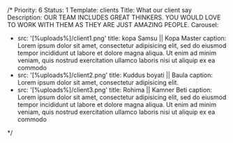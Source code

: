 /*
Priority: 6
Status: 1
Template: clients
Title: What our client say
Description: OUR TEAM INCLUDES GREAT THINKERS. YOU WOULD LOVE TO WORK WITH THEM AS THEY ARE JUST AMAZING PEOPLE.
Carousel:
- src: '[%uploads%]/client1.png'
  title: kopa Samsu || Kopa Master
  caption: Lorem ipsum dolor sit amet, consectetur adipisicing elit, sed do eiusmod tempor incididunt ut labore et dolore magna aliqua. Ut enim ad minim veniam, quis nostrud exercitation ullamco laboris nisi ut aliquip ex ea commodo
- src: '[%uploads%]/client2.png'
  title: Kuddus boyati || Baula
  caption: Lorem ipsum dolor sit amet, consectetur adipisicing elit.
- src: '[%uploads%]/client3.png'
  title: Rohima || Kamner Beti
  caption: Lorem ipsum dolor sit amet, consectetur adipisicing elit, sed do eiusmod tempor incididunt ut labore et dolore magna aliqua. Ut enim ad minim veniam, quis nostrud exercitation ullamco laboris nisi ut aliquip ex ea commodo

*/
